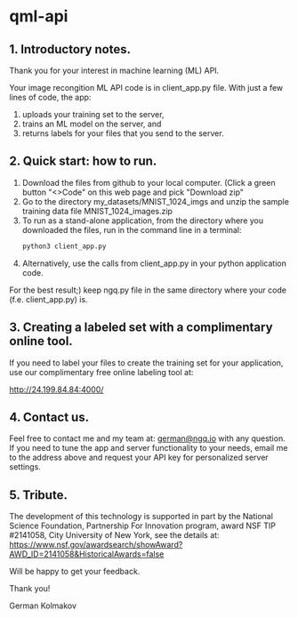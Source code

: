 # qml-api

## **1. Introductory notes.**
   
Thank you for your interest in machine learning (ML) API.

Your image recongition ML API code is in client_app.py file.  With just a few lines of code, the app: 
<ol>
<li> uploads your training set to the server, </li>

<li> trains an ML model on the server, and </li>

<li> returns labels for your files that you send to the server.</li>
</ol>

## **2. Quick start: how to run.** 

<ol>
<li>  Download the files from github to your local computer. (Click a green button "<>Code" on this web page and pick "Download zip"</li>

<li> Go to the directory my_datasets/MNIST_1024_imgs and unzip the sample training data file MNIST_1024_images.zip </li>

<li> To run as a stand-alone application, from the directory where you downloaded the files, run in the command line in a terminal:

```python
python3 client_app.py
```
</li>

<li> Alternatively, use the calls from client_app.py in your python application code. </li>
</ol>

For the best result;) keep ngq.py file in the same directory where your code (f.e. client_app.py) is.

## **3. Creating a labeled set with a complimentary online tool.**
   
If you need to label your files to create the training set for your application, use our complimentary free online labeling tool at: 

http://24.199.84.84:4000/

## **4. Contact us.**
   
Feel free to contact me and my team at: german@ngq.io with any question.
If you need to tune the app and server functionality to your needs, email me to the address above and request your API key for personalized server settings.

## **5. Tribute.**
   
The development of this technology is supported in part by the National Science Foundation, Partnership For Innovation program, award NSF TIP #2141058, City University of New York, see the details at: https://www.nsf.gov/awardsearch/showAward?AWD_ID=2141058&HistoricalAwards=false 

Will be happy to get your feedback.

Thank you!

German Kolmakov
